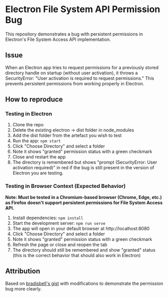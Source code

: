 # Electron File System API Permission Bug

This repository demonstrates a bug with persistent permissions in Electron's File System Access API implementation.

## Issue

When an Electron app tries to request permissions for a previously stored directory handle on startup (without user activation), it throws a SecurityError: "User activation is required to request permissions." This prevents persistent permissions from working properly in Electron.

## How to reproduce

### Testing in Electron
1. Clone the repo
2. Delete the existing electron -> dist folder in node_modules
3. Add the dist folder from the artefact you wish to test
4. Run the app: `npm start`
5. Click "Choose Directory" and select a folder
6. Note it shows "granted" permission status with a green checkmark
7. Close and restart the app
8. The directory is remembered but shows "prompt (SecurityError: User activation required)" in red if the bug is still present in the version of Electron you are testing.

### Testing in Browser Context (Expected Behavior)
**Note: Must be tested in a Chromium-based browser (Chrome, Edge, etc.) as Firefox doesn't support persistent permissions for File System Access API.**

1. Install dependencies: `npm install`
2. Start the development server: `npm run serve`
3. The app will open in your default browser at http://localhost:8080
4. Click "Choose Directory" and select a folder
5. Note it shows "granted" permission status with a green checkmark
6. Refresh the page or close and reopen the tab
7. The directory should still be remembered and show "granted" status (this is the correct behavior that should also work in Electron)

## Attribution

Based on [bradisbell's gist](https://gist.github.com/bradisbell/86ae72ea9709c471a0c4f49fea9dd0e0) with modifications to demonstrate the permission bug more clearly.